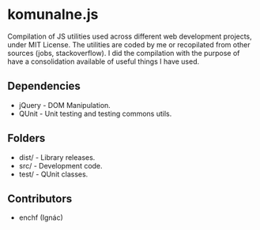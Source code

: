 # komunalne.js
Compilation of JS utilities used across different web development projects, under MIT License.
The utilities are coded by me or recopilated from other sources (jobs, stackoverflow).
I did the compilation with the purpose of have a consolidation available of useful things I have used.

## Dependencies

* jQuery - DOM Manipulation.
* QUnit - Unit testing and testing commons utils.

## Folders

* dist/ - Library releases.
* src/ - Development code.
* test/ - QUnit classes.

## Contributors

* enchf (Ignác)
